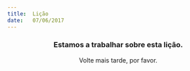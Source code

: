 ```yaml
---
title:  Lição
date:   07/06/2017
---
```


### <center>Estamos a trabalhar sobre esta lição.</center>
<center>Volte mais tarde, por favor.</center>